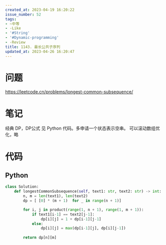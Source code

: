 ```yaml
---
created_at: 2023-04-19 16:20:22
issue_number: 52
tags:
- ~中等
- -Like
- '#String'
- '#Dynamic-programming'
- -Review
title: 1143. 最长公共子序列
updated_at: 2023-04-26 16:20:47
---
```


# 问题

https://leetcode.cn/problems/longest-common-subsequence/

# 笔记

经典 DP，DP公式 见 Python 代码。多申请一个状态表示空串。
可以滚动数组优化，略

# 代码

## Python

```python
class Solution:
    def longestCommonSubsequence(self, text1: str, text2: str) -> int:
        n, m = len(text1), len(text2)
        dp = [ [0] * (m + 1)  for _ in range(n + 1)]

        for i, j in product(range(1, n + 1), range(1, m + 1)):
            if text1[i-1] == text2[j-1]:
                dp[i][j] = 1 + dp[i-1][j-1]
            else:
                dp[i][j] = max(dp[i-1][j], dp[i][j-1])
        
        return dp[n][m]
```
